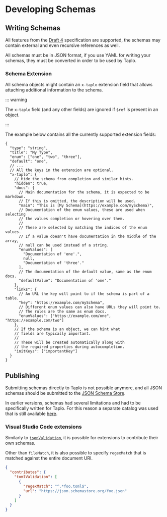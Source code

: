 # Developing Schemas

## Writing Schemas

All features from the [Draft 4](https://json-schema.org/specification-links.html#draft-4) specification are supported, the schemas may contain external and even recursive references as well.

All schemas must be in JSON format, if you use YAML for writing your schemas, they must be converted in order to be used by Taplo.

### Schema Extension

All schema objects might contain an `x-taplo` extension field that allows attaching additional information to the schema.

::: warning

The `x-taplo` field (and any other fields) are ignored if `$ref` is present in an object.

:::

The example below contains all the currently supported extension fields:

```jsonc
{
  "type": "string",
  "title": "My Type",
  "enum": ["one", "two", "three"],
  "default": "one",
  // ...
  // All the keys in the extension are optional.
  "x-taplo": {
    // Hide the schema from completion and similar hints.
    "hidden": true,
    "docs": {
      // Main documentation for the schema, it is expected to be markdown.
      // If this is omitted, the description will be used.
      "main": "This is [My Schema](https://example.com/mySchema)",
      // Documentation of the enum values, these are used when selecting
      // the values completion or hovering over them.
      //
      // These are selected by matching the indices of the enum values.
      // If a value doesn't have documentation in the middle of the array,
      // null can be used instead of a string.
      "enumValues": [
        "Documentation of 'one'.",
        null,
        "Documentation of 'three'."
      ],
      // The documentation of the default value, same as the enum docs.
      "defaultValue": "Documentation of 'one'."
    },
    "links": {
      // An URL the key will point to if the schema is part of a table.
      "key": "https://example.com/mySchema",
      // Different enum values can also have URLs they will point to.
      // The rules are the same as enum docs.
      "enumValues": ["https://example.com/one", "https://example.com/two"]
    },
    // If the schema is an object, we can hint what
    // fields are typically important.
    //
    // These will be created automatically along with
    // the required properties during autocompletion.
    "initKeys": ["importantKey"]
  }
}
```

## Publishing

Submitting schemas directly to Taplo is not possible anymore, and all JSON schemas should be submitted to the [JSON Schema Store](https://www.schemastore.org/json/).

In earlier versions, schemas had several limitations and had to be specifically written for Taplo. For this reason a separate catalog was used that is still available [here](https://taplo.tamasfe.dev/schema_index.json).

### Visual Studio Code extensions

Similarly to [`jsonValidation`](https://code.visualstudio.com/api/references/contribution-points#contributes.jsonValidation), it is possible for extensions to contribute their own schemas.

Other than `fileMatch`, it is also possible to specify `regexMatch` that is matched against the entire document URI.

```json
{
  "contributes": {
    "tomlValidation": [
      {
        "regexMatch": "^.*foo.toml$",
        "url": "https://json.schemastore.org/foo.json"
      }
    ]
  }
}
```
